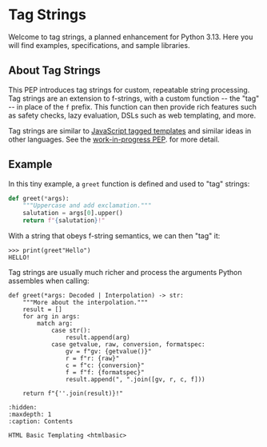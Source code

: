 # Tag Strings

Welcome to tag strings, a planned enhancement for Python 3.13. Here you will
find examples, specifications, and sample libraries.

## About Tag Strings

This PEP introduces tag strings for custom, repeatable string processing.
Tag strings are an extension to f-strings, with a custom function -- the "tag"
-- in place of the `f` prefix. This function can then provide rich features
such as safety checks, lazy evaluation, DSLs such as web templating, and more.

Tag strings are similar to [JavaScript tagged templates](https://developer.mozilla.org/en-US/docs/Web/JavaScript/Reference/Template_literals#tagged_templates)
and similar ideas in other languages. See the [work-in-progress PEP](https://github.com/jimbaker/tagstr).
for more detail.

## Example

In this tiny example, a `greet` function is defined and used to "tag" strings:

```python
def greet(*args):
    """Uppercase and add exclamation."""
    salutation = args[0].upper()
    return f"{salutation}!"
```

With a string that obeys f-string semantics, we can then "tag" it:

```{code-block} python
>>> print(greet"Hello")
HELLO!
```

Tag strings are usually much richer and process the arguments Python assembles when calling:

<!--- invisible-code-block: python
from tagstr_site.tagtyping import Decoded, Interpolation
-->

```{code-block} python
def greet(*args: Decoded | Interpolation) -> str:
    """More about the interpolation."""
    result = []
    for arg in args:
        match arg:
            case str():
                result.append(arg)
            case getvalue, raw, conversion, formatspec:
                gv = f"gv: {getvalue()}"
                r = f"r: {raw}"
                c = f"c: {conversion}"
                f = f"f: {formatspec}"
                result.append(", ".join([gv, r, c, f]))

    return f"{''.join(result)}!"
```

```{toctree}
:hidden:
:maxdepth: 1
:caption: Contents

HTML Basic Templating <htmlbasic>
```
